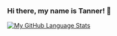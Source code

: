 ### Hi there, my name is Tanner! 👋

<!--
**tbouteiller/tbouteiller** is a ✨ _special_ ✨ repository because its `README.md` (this file) appears on your GitHub profile.

Here are some ideas to get you started:

- 🔭 I’m currently working on ...
- 🌱 I’m currently learning ...
- 👯 I’m looking to collaborate on ...
- 🤔 I’m looking for help with ...
- 💬 Ask me about ...
- 📫 How to reach me: ...
- 😄 Pronouns: ...
- ⚡ Fun fact: ...
-->
[![My GitHub Language Stats](https://github-readme-stats.vercel.app/api/top-langs/?username=tbouteiller&langs_count=5&theme=tokyonight)]()

